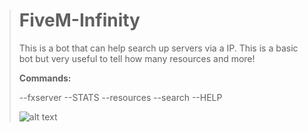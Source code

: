 > # FiveM-Infinity
> This is a bot that can help search up servers via a IP. This is a basic bot but very useful to tell how many resources and more!
> 
> 
> 
> **Commands:**
> 
> --fxserver
> --STATS
> --resources
> --search
> --HELP
> 
> ![alt text](https://cdn.discordapp.com/attachments/716014742463840257/786294534807486474/unknown.png)
